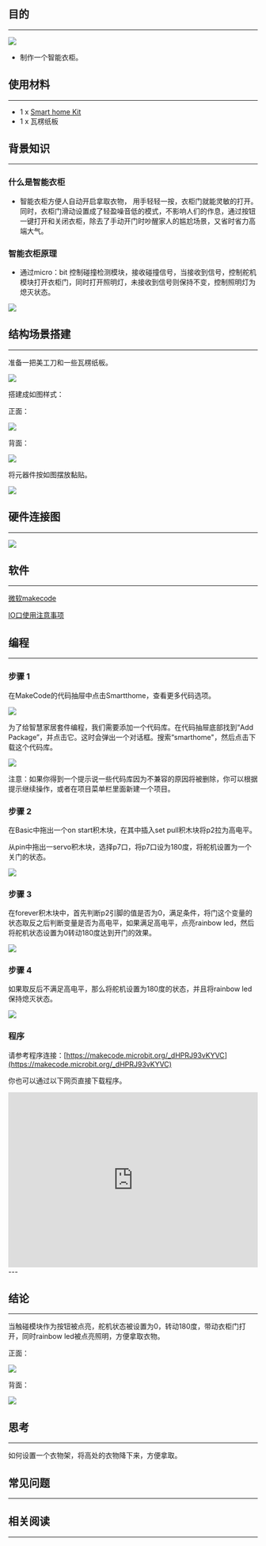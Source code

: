 
## 目的
---
![](https://i.imgur.com/1BOixPA.jpg)

- 制作一个智能衣柜。

## 使用材料
---

- 1 x [Smart home Kit](https://www.elecfreaks.com/estore)
- 1 x 瓦楞纸板

## 背景知识
---
### 什么是智能衣柜
- 智能衣柜方便人自动开启拿取衣物，
用手轻轻一按，衣柜门就能灵敏的打开。同时，衣柜门滑动设置成了轻盈噪音低的模式，不影响人们的作息，通过按钮一键打开和关闭衣柜，除去了手动开门时吵醒家人的尴尬场景，又省时省力高端大气。
### 智能衣柜原理
- 通过micro：bit 控制碰撞检测模块，接收碰撞信号，当接收到信号，控制舵机模块打开衣柜门，同时打开照明灯，未接收到信号则保持不变，控制照明灯为熄灭状态。

![](https://i.imgur.com/ttxyao2.png)

## 结构场景搭建
---
准备一把美工刀和一些瓦楞纸板。

![](https://i.imgur.com/PuJE7uj.jpg)

搭建成如图样式：

正面：

![](https://i.imgur.com/lNqGReU.jpg)

背面：

![](https://i.imgur.com/mDXBxp3.jpg)

将元器件按如图摆放黏贴。

![](https://i.imgur.com/miuzisu.jpg)


## 硬件连接图
---

![](https://i.imgur.com/1ySeMXV.png)





## 软件
---
[微软makecode](https://makecode.microbit.org/#)

[IO口使用注意事项](https://www.elecfreaks.com/learn-cn/Edge_Connector_Data_Sheet/)



## 编程
---
### 步骤 1
在MakeCode的代码抽屉中点击Smartthome，查看更多代码选项。

![](https://i.imgur.com/2qCyzQ7.png)

为了给智慧家居套件编程，我们需要添加一个代码库。在代码抽屉底部找到“Add Package”，并点击它。这时会弹出一个对话框。搜索“smarthome"，然后点击下载这个代码库。

![](https://i.imgur.com/QR2s7LD.png)

注意：如果你得到一个提示说一些代码库因为不兼容的原因将被删除，你可以根据提示继续操作，或者在项目菜单栏里面新建一个项目。


### 步骤 2

在Basic中拖出一个on start积木块，在其中插入set pull积木块将p2拉为高电平。

从pin中拖出一servo积木块，选择p7口，将p7口设为180度，将舵机设置为一个关门的状态。

![](https://i.imgur.com/rNh3b8D.png)

### 步骤 3

在forever积木块中，首先判断p2引脚的值是否为0，满足条件，将门这个变量的状态取反之后判断变量是否为高电平，如果满足高电平，点亮rainbow led，然后将舵机状态设置为0转动180度达到开门的效果。


![](https://i.imgur.com/N1sMg3r.png)

### 步骤 4

如果取反后不满足高电平，那么将舵机设置为180度的状态，并且将rainbow led保持熄灭状态。

![](https://i.imgur.com/twe7XV2.png)


### 程序

请参考程序连接：[https://makecode.microbit.org/_dHPRJ93vKYVC](https://makecode.microbit.org/_dHPRJ93vKYVC)

你也可以通过以下网页直接下载程序。

<div style="position:relative;height:0;padding-bottom:70%;overflow:hidden;"><iframe style="position:absolute;top:0;left:0;width:100%;height:100%;" src="https://makecode.microbit.org/#pub:_dHPRJ93vKYVC" frameborder="0" sandbox="allow-popups allow-forms allow-scripts allow-same-origin"></iframe></div>  
---

## 结论
---
当触碰模块作为按钮被点亮，舵机状态被设置为0，转动180度，带动衣柜门打开，同时rainbow led被点亮照明，方便拿取衣物。

正面：

![](https://i.imgur.com/XyAjCbV.jpg)

背面：

![](https://i.imgur.com/mEbCjUQ.jpg)

## 思考
---
如何设置一个衣物架，将高处的衣物降下来，方便拿取。

## 常见问题
---


## 相关阅读  
---

